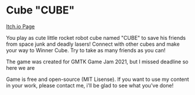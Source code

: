 # Cube "CUBE"

[Itch.io Page](https://capsey.itch.io/cube-cube)

You play as cute little rocket robot cube named "CUBE" to save his friends from space junk and deadly lasers! Connect with other cubes and make your way to Winner Cube. Try to take as many friends as you can!

The game was created for GMTK Game Jam 2021, but I missed deadline so here we are

Game is free and open-source (MIT Lisense). If you want to use my content in your work, please contact me, i'll be glad to see what you've done!
